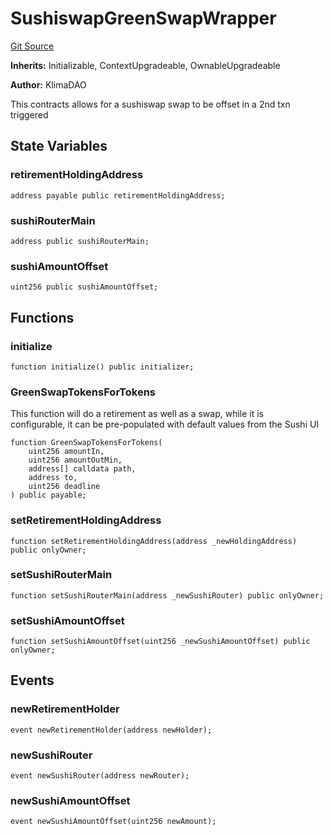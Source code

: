 # SushiswapGreenSwapWrapper
[Git Source](https://github.com/KlimaDAO/klimadao-solidity/blob/b4fb0f4685d5fe4c80ffc162389dfe0abdfe9f39/src/integrations/sushixklima/SushiswapGreenWrapper.sol)

**Inherits:**
Initializable, ContextUpgradeable, OwnableUpgradeable

**Author:**
KlimaDAO

This contracts allows for a sushiswap swap to be offset in a 2nd txn triggered


## State Variables
### retirementHoldingAddress

```solidity
address payable public retirementHoldingAddress;
```


### sushiRouterMain

```solidity
address public sushiRouterMain;
```


### sushiAmountOffset

```solidity
uint256 public sushiAmountOffset;
```


## Functions
### initialize


```solidity
function initialize() public initializer;
```

### GreenSwapTokensForTokens

This function will do a retirement as well as a swap, while it is \
configurable, it can be pre-populated with default values from the Sushi UI


```solidity
function GreenSwapTokensForTokens(
    uint256 amountIn,
    uint256 amountOutMin,
    address[] calldata path,
    address to,
    uint256 deadline
) public payable;
```

### setRetirementHoldingAddress


```solidity
function setRetirementHoldingAddress(address _newHoldingAddress) public onlyOwner;
```

### setSushiRouterMain


```solidity
function setSushiRouterMain(address _newSushiRouter) public onlyOwner;
```

### setSushiAmountOffset


```solidity
function setSushiAmountOffset(uint256 _newSushiAmountOffset) public onlyOwner;
```

## Events
### newRetirementHolder

```solidity
event newRetirementHolder(address newHolder);
```

### newSushiRouter

```solidity
event newSushiRouter(address newRouter);
```

### newSushiAmountOffset

```solidity
event newSushiAmountOffset(uint256 newAmount);
```

